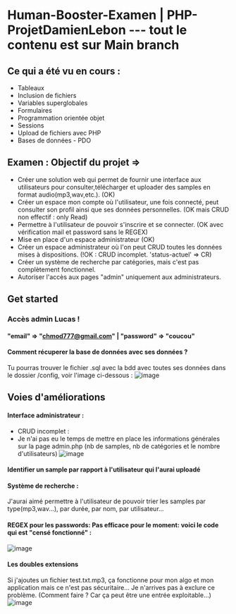 # Human-Booster-Examen | PHP-ProjetDamienLebon --- tout le contenu est sur Main branch
## Ce qui a été vu en cours :
- Tableaux
- Inclusion de fichiers
- Variables superglobales
- Formulaires
- Programmation orientée objet
- Sessions
- Upload de fichiers avec PHP
- Bases de données - PDO

## Examen : Objectif du projet =>
- Créer une solution web qui permet de fournir une interface aux utilisateurs pour consulter,télécharger et uploader des samples en format audio(mp3,wav,etc.).  (OK)
- Créer un espace mon compte où l'utilisateur, une fois connecté, peut consulter son profil ainsi que ses données personnelles. (OK mais CRUD non effectif : only Read)
- Permettre à l'utilisateur de pouvoir s'inscrire et se connecter. (OK avec vérification mail et password sans le REGEX)
- Mise en place d'un espace administrateur (OK)
- Créer un espace administrateur où l'on peut CRUD toutes les données mises à dispositions. (!OK : CRUD incomplet. 'status-actuel' => CR)
- Créer un système de recherche par catégories, mais c'est pas complètement fonctionnel.
- Autoriser l'accès aux pages "admin" uniquement aux administrateurs.

## Get started
### Accès admin Lucas !
#### "email" => "chmod777@gmail.com" | "password" => "coucou"
#### Comment récuperer la base de données avec ses données ?
Tu pourras trouver le fichier .sql avec la bdd avec toutes ses données dans le dossier /config, voir l'image ci-dessous :
![image](https://github.com/DamienL97r/PHP-ProjetDamienLebon/assets/117284330/8f78093d-9c5e-4ce1-87ba-2516dfcffdeb)

## Voies d'améliorations
#### Interface administrateur :
- CRUD incomplet :
- Je n'ai pas eu le temps de mettre en place les informations générales sur la page admin.php (nb de samples, nb de catégories et le nombre d'utilisateurs)
![image](https://github.com/DamienL97r/PHP-ProjetDamienLebon/assets/117284330/888fb7a1-2c8f-4ef0-a860-36d507c3b569)

#### Identifier un sample par rapport à l'utilisateur qui l'aurai uploadé
#### Système de recherche :
J'aurai aimé permettre à l'utilisateur de pouvoir trier les samples par type(mp3,wav...), par durée, par nom, par utilisateur...
#### REGEX pour les passwords: Pas efficace pour le moment: voici le code qui est "censé fonctionné" :
![image](https://github.com/DamienL97r/PHP-ProjetDamienLebon/assets/117284330/4771f939-5c5c-4ea5-8419-a8351976d714)



#### Les doubles extensions
Si j'ajoutes un fichier test.txt.mp3, ça fonctionne pour mon algo et mon application mais ce n'est pas sécuritaire... Je n'arrives pas à exclure ce problème. (Comment faire ? Car ça peut être une entrée exploitable...)
![image](https://github.com/DamienL97r/PHP-ProjetDamienLebon/assets/117284330/d08027a0-9a2e-4844-aa14-6676a04a69ff)
